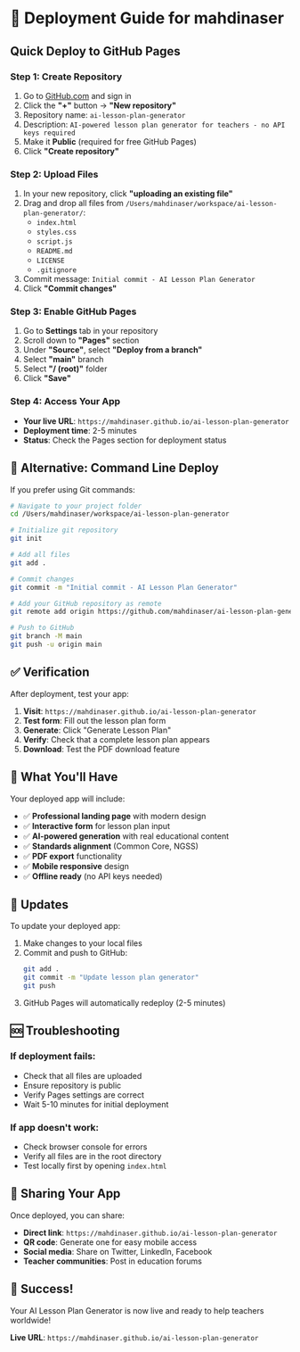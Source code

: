 # 🚀 Deployment Guide for mahdinaser

## Quick Deploy to GitHub Pages

### Step 1: Create Repository
1. Go to [GitHub.com](https://github.com) and sign in
2. Click the **"+"** button → **"New repository"**
3. Repository name: `ai-lesson-plan-generator`
4. Description: `AI-powered lesson plan generator for teachers - no API keys required`
5. Make it **Public** (required for free GitHub Pages)
6. Click **"Create repository"**

### Step 2: Upload Files
1. In your new repository, click **"uploading an existing file"**
2. Drag and drop all files from `/Users/mahdinaser/workspace/ai-lesson-plan-generator/`:
   - `index.html`
   - `styles.css`
   - `script.js`
   - `README.md`
   - `LICENSE`
   - `.gitignore`
3. Commit message: `Initial commit - AI Lesson Plan Generator`
4. Click **"Commit changes"**

### Step 3: Enable GitHub Pages
1. Go to **Settings** tab in your repository
2. Scroll down to **"Pages"** section
3. Under **"Source"**, select **"Deploy from a branch"**
4. Select **"main"** branch
5. Select **"/ (root)"** folder
6. Click **"Save"**

### Step 4: Access Your App
- **Your live URL**: `https://mahdinaser.github.io/ai-lesson-plan-generator`
- **Deployment time**: 2-5 minutes
- **Status**: Check the Pages section for deployment status

## 🔧 Alternative: Command Line Deploy

If you prefer using Git commands:

```bash
# Navigate to your project folder
cd /Users/mahdinaser/workspace/ai-lesson-plan-generator

# Initialize git repository
git init

# Add all files
git add .

# Commit changes
git commit -m "Initial commit - AI Lesson Plan Generator"

# Add your GitHub repository as remote
git remote add origin https://github.com/mahdinaser/ai-lesson-plan-generator.git

# Push to GitHub
git branch -M main
git push -u origin main
```

## ✅ Verification

After deployment, test your app:

1. **Visit**: `https://mahdinaser.github.io/ai-lesson-plan-generator`
2. **Test form**: Fill out the lesson plan form
3. **Generate**: Click "Generate Lesson Plan"
4. **Verify**: Check that a complete lesson plan appears
5. **Download**: Test the PDF download feature

## 🎯 What You'll Have

Your deployed app will include:

- ✅ **Professional landing page** with modern design
- ✅ **Interactive form** for lesson plan input
- ✅ **AI-powered generation** with real educational content
- ✅ **Standards alignment** (Common Core, NGSS)
- ✅ **PDF export** functionality
- ✅ **Mobile responsive** design
- ✅ **Offline ready** (no API keys needed)

## 🔄 Updates

To update your deployed app:

1. Make changes to your local files
2. Commit and push to GitHub:
   ```bash
   git add .
   git commit -m "Update lesson plan generator"
   git push
   ```
3. GitHub Pages will automatically redeploy (2-5 minutes)

## 🆘 Troubleshooting

### If deployment fails:
- Check that all files are uploaded
- Ensure repository is public
- Verify Pages settings are correct
- Wait 5-10 minutes for initial deployment

### If app doesn't work:
- Check browser console for errors
- Verify all files are in the root directory
- Test locally first by opening `index.html`

## 📱 Sharing Your App

Once deployed, you can share:

- **Direct link**: `https://mahdinaser.github.io/ai-lesson-plan-generator`
- **QR code**: Generate one for easy mobile access
- **Social media**: Share on Twitter, LinkedIn, Facebook
- **Teacher communities**: Post in education forums

## 🎉 Success!

Your AI Lesson Plan Generator is now live and ready to help teachers worldwide! 

**Live URL**: `https://mahdinaser.github.io/ai-lesson-plan-generator`
